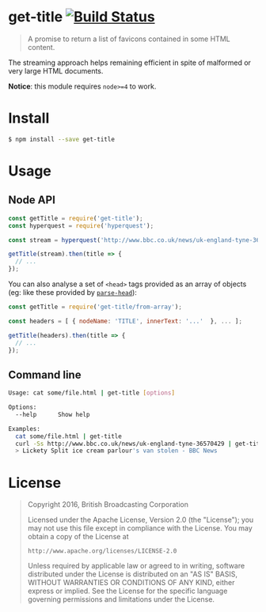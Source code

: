 # get-title [![Build Status](https://travis-ci.org/bbcrd/get-title.svg?branch=master)](https://travis-ci.org/bbcrd/get-title)

> A promise to return a list of favicons contained in some HTML content.

The streaming approach helps remaining efficient in spite of malformed or very large HTML documents.

**Notice**: this module requires `node>=4` to work.

# Install

```bash
$ npm install --save get-title
```

# Usage

## Node API

```js
const getTitle = require('get-title');
const hyperquest = require('hyperquest');

const stream = hyperquest('http://www.bbc.co.uk/news/uk-england-tyne-36570429');

getTitle(stream).then(title => {
  // ...
});
```

You can also analyse a set of `<head>` tags provided as an array of objects
(eg: like these provided by [`parse-head`](https://npmjs.com/parse-head)):

```js
const getTitle = require('get-title/from-array');

const headers = [ { nodeName: 'TITLE', innerText: '...'  }, ... ];

getTitle(headers).then(title => {
  // ...
});
```

## Command line

```bash
Usage: cat some/file.html | get-title [options]

Options:
  --help      Show help                                                [boolean]

Examples:
  cat some/file.html | get-title
  curl -Ss http://www.bbc.co.uk/news/uk-england-tyne-36570429 | get-title
  > Lickety Split ice cream parlour's van stolen - BBC News
```


# License

> Copyright 2016, British Broadcasting Corporation
>
> Licensed under the Apache License, Version 2.0 (the "License");
> you may not use this file except in compliance with the License.
> You may obtain a copy of the License at
>
>     http://www.apache.org/licenses/LICENSE-2.0
>
> Unless required by applicable law or agreed to in writing, software
> distributed under the License is distributed on an "AS IS" BASIS,
> WITHOUT WARRANTIES OR CONDITIONS OF ANY KIND, either express or implied.
> See the License for the specific language governing permissions and
> limitations under the License.
